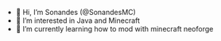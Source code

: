 - 👋 Hi, I’m Sonandes (@SonandesMC)
- 👀 I’m interested in Java and Minecraft
- 🌱 I’m currently learning how to mod with minecraft neoforge

<!---
Sonanndes/Sonanndes is a ✨ special ✨ repository because its `README.md` (this file) appears on your GitHub profile.
You can click the Preview link to take a look at your changes.
--->
